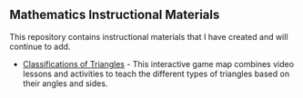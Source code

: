 ## Mathematics Instructional Materials
This repository contains instructional materials that I have created and will continue to add.

* [Classifications of Triangles](https://duyapat-christony.github.io/teaching_math/classification_of_triangles.html) - This interactive game map combines video lessons and activities to teach the different types of triangles based on their angles and sides.
